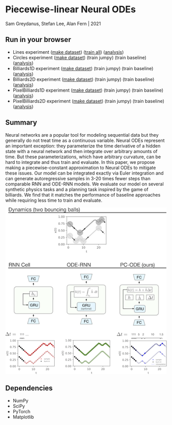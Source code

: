 Piecewise-linear Neural ODEs
=======
Sam Greydanus, Stefan Lee, Alan Fern | 2021

Run in your browser
--------

* Lines experiment ([make dataset](https://colab.research.google.com/drive/11Erg10kBjoaM_92VW7myeDUOZILeLiU0?usp=sharing)) ([train all](https://colab.research.google.com/drive/1H70_ooQcqEvDobfVdCvS1rXX8skfnBW_?usp=sharing)) ([analysis](https://colab.research.google.com/drive/1pKHhqE7DxmECx5JUppvzAHf3N5_2-FSR?usp=sharing))
* Circles experiment ([make dataset](https://github.com/greydanus/piecewise_node/blob/main/billiards.py)) (train jumpy) (train baseline) ([analysis](https://colab.research.google.com/drive/1pKHhqE7DxmECx5JUppvzAHf3N5_2-FSR?usp=sharing))
* Billiards1D experiment ([make dataset](https://github.com/greydanus/piecewise_node/blob/main/billiards.py)) (train jumpy) (train baseline) ([analysis](https://colab.research.google.com/drive/1pKHhqE7DxmECx5JUppvzAHf3N5_2-FSR?usp=sharing))
* Billiards2D experiment ([make dataset](https://github.com/greydanus/piecewise_node/blob/main/billiards.py)) (train jumpy) (train baseline) ([analysis](https://colab.research.google.com/drive/1pKHhqE7DxmECx5JUppvzAHf3N5_2-FSR?usp=sharing))
* PixelBilliards1D experiment ([make dataset](https://colab.research.google.com/drive/1PnWvOkYt3OiS5vxb1fMhOuCMmWjK6gjz?usp=sharing)) (train jumpy) (train baseline) ([analysis](https://colab.research.google.com/drive/1khovLXxgteMUQpvTfpz7NxKbClGHJ9jO?usp=sharing))
* PixelBilliards2D experiment ([make dataset](https://colab.research.google.com/drive/1XnJm_WmNYzx05XZCJ1o5BqGSlwBdZvrg?usp=sharing)) (train jumpy) (train baseline) ([analysis](https://colab.research.google.com/drive/1khovLXxgteMUQpvTfpz7NxKbClGHJ9jO?usp=sharing))

Summary
--------
Neural networks are a popular tool for modeling sequential data but they generally do not treat time as a continuous variable. Neural ODEs represent an important exception: they parameterize the time derivative of a hidden state with a neural network and then integrate over arbitrary amounts of time. But these parameterizations, which have arbitrary curvature, can be hard to integrate and thus train and evaluate. In this paper, we propose making a piecewise-constant approximation to Neural ODEs to mitigate these issues. Our model can be integrated exactly via Euler integration and can generate autoregressive samples in 3-20 times fewer steps than comparable RNN and ODE-RNN models. We evaluate our model on several synthetic physics tasks and a planning task inspired by the game of billiards. We find that it matches the performance of baseline approaches while requiring less time to train and evaluate.

![hero.png](static/hero.png)


Dependencies
--------
 * NumPy
 * SciPy
 * PyTorch
 * Matplotlib
